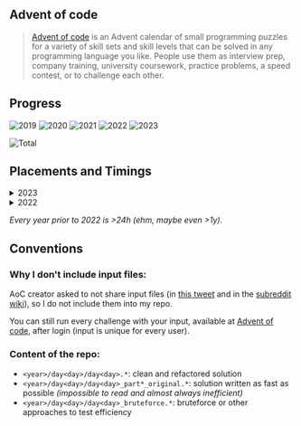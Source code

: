 ## Advent of code

> [Advent of code](https://adventofcode.com/) is an Advent calendar of small programming puzzles for a variety of skill sets and skill levels that can be solved in any programming language you like. People use them as interview prep, company training, university coursework, practice problems, a speed contest, or to challenge each other.

## Progress

![2019](https://img.shields.io/badge/2019-2_stars-darkgreen)
![2020](https://img.shields.io/badge/2020-2_stars-darkgreen)
![2021](https://img.shields.io/badge/2021-38_stars-darkgreen)
![2022](https://img.shields.io/badge/2022-50_stars-gold)
![2023](https://img.shields.io/badge/2023-16_stars-darkgreen)

![Total](https://img.shields.io/badge/Total-108_stars-gold)

## Placements and Timings

<details>
  <summary>2023</summary>

|Day|Name|Time|Rank|Time|Rank|
|-|-|-|-|-|-|
|&nbsp;&nbsp;1|[Trebuchet?!](https://adventofcode.com/2023/day/1)|00:07:51|3877|00:20:41|1842|
|&nbsp;&nbsp;2|[Cube Conundrum](https://adventofcode.com/2023/day/2)|00:22:20|5058|00:26:29|4405|
|&nbsp;&nbsp;3|[Gear Ratios](https://adventofcode.com/2023/day/3)|00:33:30|3616|00:44:25|2878|
|&nbsp;&nbsp;4|[Scratchcards](https://adventofcode.com/2023/day/4)|00:07:02|1624|00:14:06|986|
|&nbsp;&nbsp;5|[If You Give A Seed A Fertilizer](https://adventofcode.com/2023/day/5)|00:37:46|4395|04:54:12|10176|
|&nbsp;&nbsp;6|[Wait For It](https://adventofcode.com/2023/day/6)|00:07:29|1474|00:20:51|4798|
|&nbsp;&nbsp;7|[Camel Cards](https://adventofcode.com/2023/day/7)|00:34:07|3187|01:13:57|5004|
|&nbsp;&nbsp;8|[Haunted Wasteland](https://adventofcode.com/2023/day/8)|00:07:52|1394|01:01:45|4898|

</details>

<details>
  <summary>2022</summary>

|Day|Name|Time|Rank|Time|Rank|
|-|-|-|-|-|-|
|&nbsp;&nbsp;1|[Calorie counting](https://adventofcode.com/2022/day/1)|04:27:47|35634|04:34:32|33772|
|&nbsp;&nbsp;2|[Rock paper scissors](https://adventofcode.com/2022/day/2)|03:02:40|32160|03:48:02|34395|
|&nbsp;&nbsp;3|[Rucksack reorganization](https://adventofcode.com/2022/day/3)|00:38:19|11855|00:44:43|9742|
|&nbsp;&nbsp;4|[Camp cleanup](https://adventofcode.com/2022/day/4)|02:15:40|21907|02:40:15|22753|
|&nbsp;&nbsp;5|[Supply stacks](https://adventofcode.com/2022/day/5)|00:47:19|9299|00:51:58|8656|
|&nbsp;&nbsp;6|[Tuning trouble](https://adventofcode.com/2022/day/6)|00:10:23|6419|00:12:15|5931|
|&nbsp;&nbsp;7|[No space left on device](https://adventofcode.com/2022/day/7)|01:46:52|10534|01:51:12|9502|
|&nbsp;&nbsp;8|[Treetop tree house](https://adventofcode.com/2022/day/8)|00:24:24|4216|00:32:42|2547|
|&nbsp;&nbsp;9|[Rope bridge](https://adventofcode.com/2022/day/9)|01:01:14|8492|01:19:43|5912|
|&nbsp;&nbsp;10|[Cathode-Ray Tube](https://adventofcode.com/2022/day/10)|00:42:23|8177|01:05:06|6867|
|&nbsp;&nbsp;11|[Monkey in the Middle](https://adventofcode.com/2022/day/11)|01:11:38|6885|09:05:34|20325|
|&nbsp;&nbsp;12|[Hill Climbing Algorithm](https://adventofcode.com/2022/day/12)|08:57:59|19279|09:17:25|18728|
|&nbsp;&nbsp;13|[Distress Signal](https://adventofcode.com/2022/day/13)|02:06:10|7236|02:39:21|7471|
|&nbsp;&nbsp;14|[Regolith Reservoir](https://adventofcode.com/2022/day/14)|01:37:58|6631|01:51:51|6194|
|&nbsp;&nbsp;15|[Beacon Exclusion Zone](https://adventofcode.com/2022/day/15)|03:06:18|8765|05:51:24|8001|
|&nbsp;&nbsp;16|[Proboscidea Volcanium](https://adventofcode.com/2022/day/16)|11:34:21|8634|15:20:15|6299|
|&nbsp;&nbsp;17|[Pyroclastic Flow](https://adventofcode.com/2022/day/17)|05:38:50|5909|13:47:27|6531|
|&nbsp;&nbsp;18|[Boiling Boulders](https://adventofcode.com/2022/day/18)|00:33:40|3363|02:10:22|3423|
|&nbsp;&nbsp;19|[Not Enough Minerals](https://adventofcode.com/2022/day/19)|>24h|13543|>24h|12635|
|&nbsp;&nbsp;20|[Grove Positioning System](https://adventofcode.com/2022/day/20)|07:28:31|7253|15:26:56|10490|
|&nbsp;&nbsp;21|[Monkey Math](https://adventofcode.com/2022/day/21)|07:37:24|11573|18:01:52|13679|
|&nbsp;&nbsp;22|[Monkey Map](https://adventofcode.com/2022/day/22)|09:10:38|8352|17:42:53|6145|
|&nbsp;&nbsp;23|[Unstable Diffusion](https://adventofcode.com/2022/day/23)|10:04:39|8098|12:05:51|8656|
|&nbsp;&nbsp;24|[Blizzard Basin](https://adventofcode.com/2022/day/24)|>24h|11142|>24h|10924|
|&nbsp;&nbsp;25|[Full of Hot Air](https://adventofcode.com/2022/day/25)|11:48:33|9511|>24h|8115|

</details>

*Every year prior to 2022 is >24h (ehm, maybe even >1y).*

## Conventions

### Why I don't include input files:
AoC creator asked to not share input files (in [this tweet](https://mobile.twitter.com/ericwastl/status/1465805354214830081) and in the [subreddit wiki](https://www.reddit.com/r/adventofcode/wiki/faqs/copyright/puzzle_texts/)), so I do not include them into my repo.

You can still run every challenge with your input, available at [Advent of code](https://adventofcode.com/), after login (input is unique for every user).

### Content of the repo:

- `<year>/day<day>/day<day>.*`: clean and refactored solution
- `<year>/day<day>/day<day>_part*_original.*`: solution written as fast as possible _(impossible to read and almost always inefficient)_
- `<year>/day<day>/day<day>_bruteforce.*`: bruteforce or other approaches to test efficiency
